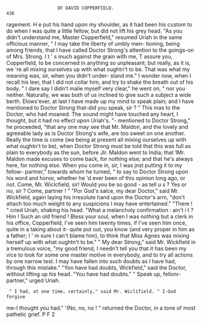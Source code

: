                        OF DAVID COPPERFIELD.                            436
ragement. H e put his hand upon my shoulder, as it had been his custom
to do when I was quite a little fellow, but did not lift his grey head.
   "As you didn't understand me, Master Copperfield," resumed Uriah
in the same officious manner, " I may take the liberty of umbly men-
tioning, being among friends, that I have called Doctor Strong's attention
to the goings-on of Mrs. Strong. I t ' s much against the grain with me,
T assure you, Copperfield, to be concerned in anything so unpleasant;
but really, as it is, we 're all mixing ourselves up with what oughtn't
to be. That was what my meaning was, sir, when you didn't under-
stand me."
    I wonder now, when I recall his leer, that I did not collar him, and try
to shake the breath out of his body.
    " I dare say I didn't malie myself very clear," he went on, " nor you
neither. Naturally, we was both of us inclined to give such a subject a
wide berth. EIows'ever, at last I have made up my mind to speak plain;
and I have mentioned to Doctor Strong that-did you speak, sir ? "
    This mas to the Doctor, who had moaned. The sound might have
touched any heart, I thought, but it had no effect upon Uriah's.
    "-    mentioned to Doctor Strong," he proceeded, "that any one
 may see that Mr. Maldon, and the lovely and agreeable lady as is Doctor
 Strong's wife, are too sweet on one another. Really the time is come
 (we being at present all mixing ourselves up with what oughtn't to be),
 when Doctor Strong must be told that this was full as plain to everybody
 as the sun, before Jlr. Maldon went to India; that 1Mr. Maldon made
 excuses to come back, for nothing else; and that he's always here, for
 nothing else. When you come in, sir, I was jnst putting it to my fellow-
partner," towards whom he turned, " to say to Doctor Strong upon his
word and honor, whether he 'd ever been of this opinion long ago, or not.
 Come, Mr. Wiclcfield, sir! Would you be so good  -       as tell u s ? Yes or
 no, sir ? Come, partner ! "
    "Por God's salce, my dear Doctor," said Mr. Wickfield, again laying
 his irresolute hand upon the Doctor's arm, "don't attach too much
 weight to any suspicions I may have entertained."
    "There ! " cried Uriah, shaking his head. "What a melancholy
 confirmation : ain't i t ? Him ! Such an old friend ! Bless your soul,
 when I was nothing but a clerk in his office, Copperfield, I've seen
 him twenty times, if I've seen him once, quite in a taking about it-
 quite put out, you know (and very proper in him as a father; I ' m sure I
 can't blame him), to think that Miss Agnes was mixing herself up with
 what oughtn't to be."
    " My dear Strong," said Mr. Wickfield in a tremulous voice, "my
 good friend, I needn't tell you that it has been my vice to look for some
 one master motive in everybody, and to try all actions by one narrow test.
 I may have fallen into such doubts as I have had, through this mistake."
     "Yon have had doubts, Wickfield," said the Doctor, without lifting up
 his head. "You have had doubts."
     " Speak up, fellonr-partner," urged Uriah.

     " I had, at one time, certainly," said Mr. Wiclifield. " I-God forgive
 me-I thought you had."
     '(No, no, no ! " returned the Doctor, in a tone of most pathetic grief.
                                                             P F 2
